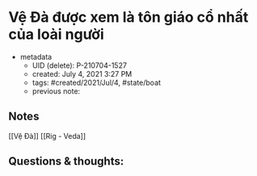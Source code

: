 ---
---

# Vệ Đà được xem là tôn giáo cổ nhất của loài người

- metadata
	- UID (delete): P-210704-1527
	- created: July 4, 2021 3:27 PM
	- tags: #created/2021/Jul/4, #state/boat  
	- previous note:

## Notes
[[Vệ Đà]]
[[Rig - Veda]]
## Questions & thoughts:

